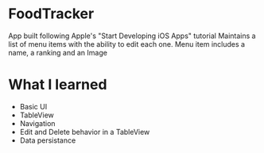 # FoodTracker

App built following Apple's "Start Developing iOS Apps" tutorial 
Maintains a list of menu items with the ability to edit each one. Menu item includes a name, a ranking and an Image

# What I learned 

- Basic UI
- TableView 
- Navigation
- Edit and Delete behavior in a TableView 
- Data persistance 
